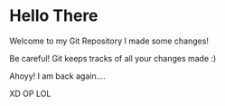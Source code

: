 # Hello There

Welcome to my Git Repository
I made some changes!

Be careful! Git keeps tracks of all your changes made :)


Ahoyy! I am back again....

XD OP LOL


